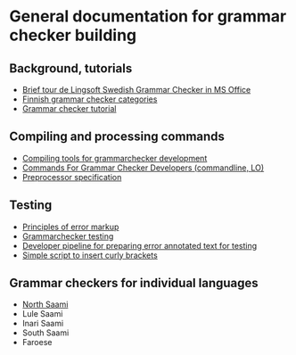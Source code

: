 

# General documentation for grammar checker building


## Background, tutorials
- [Brief tour de Lingsoft Swedish Grammar Checker in MS Office](doc/LingsoftGrammarChecker.html)
- [Finnish grammar checker categories](doc/LSFinnishGrammarCheckerCategories.html)
- [Grammar checker tutorial](doc/GrammarcheckerTutorial.html)


## Compiling and processing commands
- [Compiling tools for grammarchecker development](doc/GrammarcheckerCompilation.html)
- [Commands For Grammar Checker Developers (commandline, LO)](../../tools/CommandsForGrammarCheckerDevelopers.html)
- [Preprocessor specification](doc/PreprocessorSpecification.html)

## Testing

- [Principles of error markup](../spelling/testdoc/error-markup.html)
- [Grammarchecker testing](doc/grammarchecker_testing.html)
- [Developer pipeline for preparing error annotated text for testing](preparing-annotated-text.md)
- [Simple script to insert curly brackets](curly-bracket.md)


## Grammar checkers for individual languages

- [North Saami](NortSaamiGrammarchecker.html)
- Lule Saami
- Inari Saami
- South Saami
- Faroese

